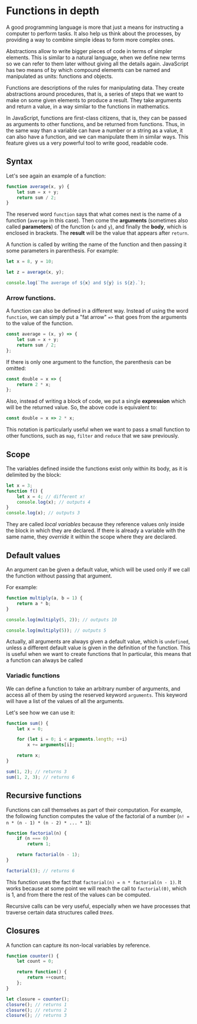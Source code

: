 # Functions in depth

A good programming language is more that just a means for instructing
a computer to perform tasks. It also help us think about the
processes, by providing a way to combine simple ideas to form more
complex ones.

Abstractions allow to write bigger pieces of code in terms of simpler
elements. This is similar to a natural language, when we define new
terms so we can refer to them later without giving all the details
again. JavaScript has two means of by which compound elements can be
named and manipulated as units: functions and objects.

Functions are descriptions of the rules for manipulating data. They
create abstractions around procedures, that is, a series of steps that
we want to make on some given elements to produce a result. They take
arguments and return a value, in a way similar to the functions in
mathematics.

In JavaScript, functions are first-class citizens, that is, they can
be passed as arguments to other functions, and be returned from
functions. Thus, in the same way than a variable can have a number or
a string as a value, it can also have a function, and we can
manipulate them in similar ways. This feature gives us a very powerful
tool to write good, readable code.

## Syntax

Let's see again an example of a function:

```js
function average(x, y) {
    let sum = x + y;
    return sum / 2;
}
```

The reserved word `function` says that what comes next is the name of
a function (`average` in this case). Then come the **arguments**
(sometimes also called **parameters**) of the function (`x` and `y`),
and finally the **body**, which is enclosed in brackets. The
**result** will be the value that appears after `return`.

A function is called by writing the name of the function and then
passing it some parameters in parenthesis. For example:

```js
let x = 8, y = 10;

let z = average(x, y);

console.log(`The average of ${x} and ${y} is ${z}.`);
```

### Arrow functions.

A function can also be defined in a different way. Instead of using
the word `function`, we can simply put a "fat arrow" `=>` that goes
from the arguments to the value of the function.

```js
const average = (x, y) => {
    let sum = x + y;
    return sum / 2;
};
```

If there is only one argument to the function, the parenthesis can be
omitted:

```js
const double = x => {
    return 2 * x;
};
```

Also, instead of writing a block of code, we put a single **expression**
which will be the returned value. So, the above code is equivalent to:

```js
const double = x => 2 * x;
```

This notation is particularly useful when we want to pass a small
function to other functions, such as `map`, `filter` and `reduce` that
we saw previously.

## Scope

The variables defined inside the functions exist only within its body,
as it is delimited by the block:

```js
let x = 3;
function f() {
    let x = 4; // different x!
    console.log(x); // outputs 4
}
console.log(x); // outputs 3
```

They are called *local variables* because they reference values only
inside the block in which they are declared. If there is already a
variable with the same name, they *override* it within the scope where
they are declared.

## Default values

An argument can be given a default value, which will be used only if
we call the function without passing that argument.

For example:

```js
function multiply(a, b = 1) {
    return a * b;
}

console.log(multiply(5, 2)); // outputs 10

console.log(multiply(5)); // outputs 5
```

Actually, all arguments are always given a default value, which is
`undefined`, unless a different default value is given in the
definition of the function. This is useful when we want to create functions that
In particular, this means that a function can always be called

### Variadic functions

We can define a function to take an arbitrary number of arguments, and
access all of them by using the reserved keyword `arguments`. This
keyword will have a list of the values of all the arguments.

Let's see how we can use it:

```js
function sum() {
    let x = 0;

    for (let i = 0; i < arguments.length; ++i)
        x += arguments[i];

    return x;
}

sum(1, 2); // returns 3
sum(1, 2, 3); // returns 6
```

## Recursive functions

Functions can call themselves as part of their computation. For
example, the following function computes the value of the factorial of
a number (`n! = n * (n - 1) * (n - 2) * ... * 1`):

```js
function factorial(n) {
    if (n === 0)
        return 1;

    return factorial(n - 1);
}

factorial(3); // returns 6
```

This function uses the fact that `factorial(n) = n * factorial(n -
1)`. It works because at some point we will reach the call to
`factorial(0)`, which is 1, and from there the rest of the values can
be computed.

Recursive calls can be very useful, especially when we have processes
that traverse certain data structures called *trees*.

## Closures

A function can capture its non-local variables by reference.

```js
function counter() {
    let count = 0;

    return function() {
        return ++count;
    };
}

let closure = counter();
closure(); // returns 1
closure(); // returns 2
closure(); // returns 3
```
